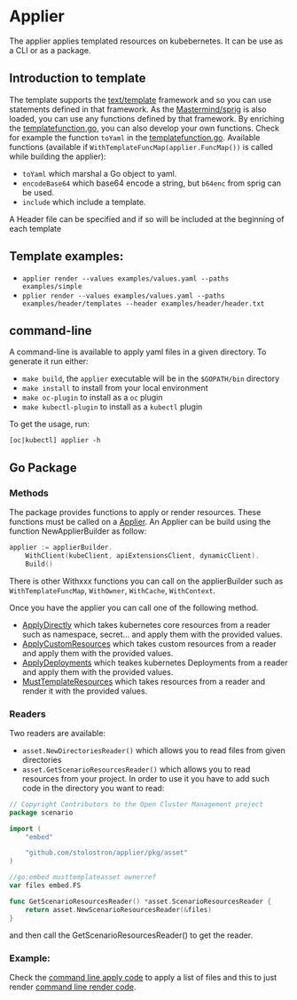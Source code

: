 [comment]: # ( Copyright Contributors to the Open Cluster Management project )

# Applier

The applier applies templated resources on kubebernetes. It can be use as a CLI or as a package.
## Introduction to template

The template supports the [text/template](https://golang.org/pkg/text/template/) framework and so you can use statements defined in that framework.
As the [Mastermind/sprig](https://github.com/Masterminds/sprig) is also loaded, you can use any functions defined by that framework.
By enriching the [templatefunction.go](pkg/templateprocessor/templatefunction.go), you can also develop your own functions. Check for example the function `toYaml` in the [templatefunction.go](pkg/templateprocessor/templatefunction.go).
Available functions (available if `WithTemplateFuncMap(applier.FuncMap())` is called while building the applier):
- `toYaml` which marshal a Go object to yaml.
- `encodeBase64` which base64 encode a string, but `b64enc` from sprig can be used.
- `include` which include a template.

A Header file can be specified and if so will be included at the beginning of each template
## Template examples:

- `applier render --values examples/values.yaml --paths examples/simple`
- `pplier render --values examples/values.yaml --paths examples/header/templates --header examples/header/header.txt`

## command-line

A command-line is available to apply yaml files in a given directory. 
To generate it run either: 
- `make build`, the `applier` executable will be in the `$GOPATH/bin` directory
- `make install` to install from your local environment
- `make oc-plugin` to install as a `oc` plugin
- `make kubectl-plugin` to install as a `kubectl` plugin

To get the usage, run:
```
[oc|kubectl] applier -h 
```
## Go Package
### Methods

The package provides functions to apply or render resources. These functions must be called on a [Applier](hpkg/apply/apply.go#L133). An Applier can be build using the function NewApplierBuilder as follow:

```Go
applier := applierBuilder.
	WithClient(kubeClient, apiExtensionsClient, dynamicClient).
	Build()
```

There is other Withxxx functions you can call on the applierBuilder such as `WithTemplateFuncMap`, `WithOwner`, `WithCache`, `WithContext`.

Once you have the applier you can call one of the following method.
- [ApplyDirectly](pkg/apply/apply.go#L102) which takes kubernetes core resources from a reader such as namespace, secret... and apply them with the provided values.
- [ApplyCustomResources](pkg/apply/apply.go#L133) which takes custom resources from a reader and apply them with the provided values.
- [ApplyDeployments](pkg/apply/apply.go#L49) which teakes kubernetes Deployments from a reader and apply them with the provided values.
- [MustTemplateResources](pkg/apply/apply.go#L249) which takes resources from a reader and render it with the provided values.

### Readers

Two readers are available:
- `asset.NewDirectoriesReader()` which allows you to read files from given directories
- `asset.GetScenarioResourcesReader()` which allows you to read resources from your project. In order to use it you have to add such code in the directory you want to read:
```Go
// Copyright Contributors to the Open Cluster Management project
package scenario

import (
	"embed"

	"github.com/stolostron/applier/pkg/asset"
)

//go:embed musttemplateasset ownerref
var files embed.FS

func GetScenarioResourcesReader() *asset.ScenarioResourcesReader {
	return asset.NewScenarioResourcesReader(&files)
}
```
and then call the GetScenarioResourcesReader() to get the reader.

### Example:

Check the [command line apply code](pkg/cmd/apply/common/exec.go) to apply a list of files and this to just render [command line render code](/Users/dvernier/acm/applier/pkg/cmd/render/exec.go).